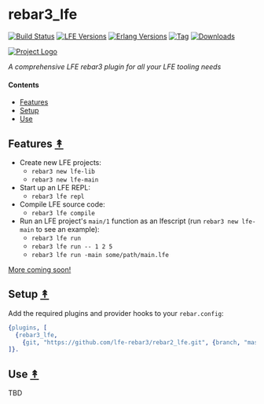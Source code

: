 # rebar3_lfe

[![Build Status][gh-actions-badge]][gh-actions] [![LFE Versions][lfe badge]][lfe] [![Erlang Versions][erlang badge]][versions] [![Tag][github tag badge]][github tag] [![Downloads][hex downloads]][hex package]

[![Project Logo][logo]][logo-large]

*A comprehensive LFE rebar3 plugin for all your LFE tooling needs*

#### Contents

* [Features](#build-)
* [Setup](#setup-)
* [Use](#use-)

## Features [&#x219F;](#contents)

* Create new LFE projects:
  * `rebar3 new lfe-lib`
  * `rebar3 new lfe-main`
* Start up an LFE REPL:
  * `rebar3 lfe repl`
* Compile LFE source code:
  * `rebar3 lfe compile`
* Run an LFE project's `main/1` function as an lfescript (run `rebar3 new lfe-main` to see an example):
  * `rebar3 lfe run`
  * `rebar3 lfe run -- 1 2 5`
  * `rebar3 lfe run -main some/path/main.lfe`

[More coming soon!](https://github.com/lfe-rebar3/rebar3_lfe/issues?q=is%3Aissue+is%3Aopen+label%3Afeature)

## Setup [&#x219F;](#contents)

Add the required plugins and provider hooks to your ``rebar.config``:

```erlang
{plugins, [
  {rebar3_lfe,
    {git, "https://github.com/lfe-rebar3/rebar2_lfe.git", {branch, "master"}}}
]}.
```

## Use [&#x219F;](#contents)

TBD

<!-- Named page links below: /-->

[logo]: https://avatars2.githubusercontent.com/u/15242004?s=250
[logo-large]: https://avatars2.githubusercontent.com/u/15242004
[github]: https://github.com/lfe-rebar3/rebar3_lfe
[gitlab]: https://gitlab.com/lfe-rebar3/rebar3_lfe
[gh-actions-badge]: https://github.com/lfe-rebar3/rebar3_lfe/workflows/ci%2Fcd/badge.svg
[gh-actions]: https://github.com/lfe-rebar3/rebar3_lfe/actions
[lfe]: https://github.com/rvirding/lfe
[lfe]: https://github.com/rvirding/lfe
[lfe badge]: https://img.shields.io/badge/lfe-1.3.0-blue.svg
[erlang badge]: https://img.shields.io/badge/erlang-19%20to%2023-blue.svg
[versions]: https://github.com/lfe-rebar3/rebar3_lfe/blob/master/.travis.yml
[github tag]: https://github.com/lfe-rebar3/rebar3_lfe/tags
[github tag badge]: https://img.shields.io/github/tag/lfe-rebar3/rebar3_lfe.svg
[github downloads]: https://img.shields.io/github/downloads/atom/atom/total.svg
[hex badge]: https://img.shields.io/hexpm/v/rebar3_lfe.svg?maxAge=2592000
[hex package]: https://hex.pm/packages/rebar3_lfe
[hex downloads]: https://img.shields.io/hexpm/dt/rebar3_lfe.svg
